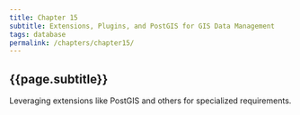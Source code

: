 ```yaml
---
title: Chapter 15
subtitle: Extensions, Plugins, and PostGIS for GIS Data Management
tags: database
permalink: /chapters/chapter15/
---
```

## {{page.subtitle}}

Leveraging extensions like PostGIS and others for specialized requirements.
